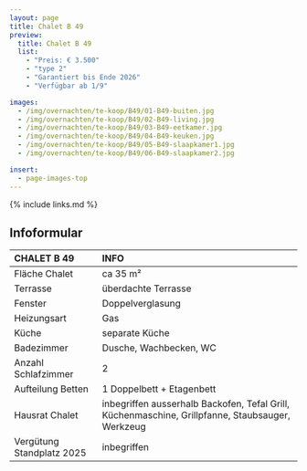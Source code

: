 ```yaml
---
layout: page
title: Chalet B 49
preview:
  title: Chalet B 49
  list:
    - "Preis: € 3.500"
    - "type 2"
    - "Garantiert bis Ende 2026"
    - "Verfügbar ab 1/9"

images:
  - /img/overnachten/te-koop/B49/01-B49-buiten.jpg
  - /img/overnachten/te-koop/B49/02-B49-living.jpg
  - /img/overnachten/te-koop/B49/03-B49-eetkamer.jpg
  - /img/overnachten/te-koop/B49/04-B49-keuken.jpg
  - /img/overnachten/te-koop/B49/05-B49-slaapkamer1.jpg
  - /img/overnachten/te-koop/B49/06-B49-slaapkamer2.jpg

insert:
  - page-images-top
---
```


{% include links.md %}

## Infoformular

| CHALET B 49               | INFO                                                                                             |
| :------------------------ | :----------------------------------------------------------------------------------------------- |
| Fläche Chalet             | ca 35 m²                                                                                         |
| Terrasse                  | überdachte Terrasse                                                                              |
| Fenster                   | Doppelverglasung                                                                                 |
| Heizungsart               | Gas                                                                                              |
| Küche                     | separate Küche                                                                                   |
| Badezimmer                | Dusche, Wachbecken, WC                                                                           |
| Anzahl Schlafzimmer       | 2                                                                                                |
| Aufteilung Betten         | 1 Doppelbett + Etagenbett                                                                        |
| Hausrat Chalet            | inbegriffen ausserhalb Backofen, Tefal Grill, Küchenmaschine, Grillpfanne, Staubsauger, Werkzeug |
| Vergütung Standplatz 2025 | inbegriffen                                                                                |
